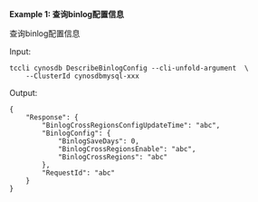 **Example 1: 查询binlog配置信息**

查询binlog配置信息

Input: 

```
tccli cynosdb DescribeBinlogConfig --cli-unfold-argument  \
    --ClusterId cynosdbmysql-xxx
```

Output: 
```
{
    "Response": {
        "BinlogCrossRegionsConfigUpdateTime": "abc",
        "BinlogConfig": {
            "BinlogSaveDays": 0,
            "BinlogCrossRegionsEnable": "abc",
            "BinlogCrossRegions": "abc"
        },
        "RequestId": "abc"
    }
}
```

